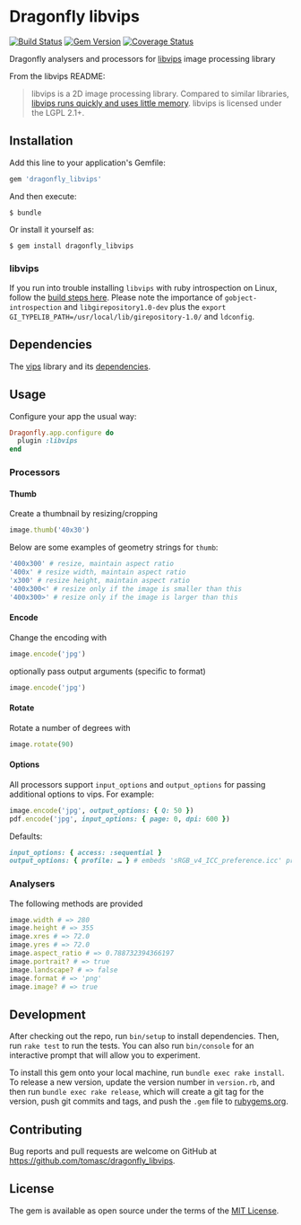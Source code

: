# Dragonfly libvips

[![Build Status](https://travis-ci.org/tomasc/dragonfly_libvips.svg)](https://travis-ci.org/tomasc/dragonfly_libvips) [![Gem Version](https://badge.fury.io/rb/dragonfly_libvips.svg)](http://badge.fury.io/rb/dragonfly_libvips) [![Coverage Status](https://img.shields.io/coveralls/tomasc/dragonfly_libvips.svg)](https://coveralls.io/r/tomasc/dragonfly_libvips)

Dragonfly analysers and processors for [libvips](https://github.com/jcupitt/libvips) image processing library

From the libvips README:

> libvips is a 2D image processing library. Compared to similar libraries, [libvips runs quickly and uses little memory](http://www.vips.ecs.soton.ac.uk/index.php?title=Speed_and_Memory_Use). libvips is licensed under the LGPL 2.1+.

## Installation

Add this line to your application's Gemfile:

```ruby
gem 'dragonfly_libvips'
```

And then execute:

```
$ bundle
```

Or install it yourself as:

```
$ gem install dragonfly_libvips
```

### libvips

If you run into trouble installing `libvips` with ruby introspection on Linux, follow the [build steps here](https://github.com/tomasc/dragonfly_libvips/blob/master/.travis.yml). Please note the importance of `gobject-introspection` and `libgirepository1.0-dev` plus the `export GI_TYPELIB_PATH=/usr/local/lib/girepository-1.0/` and `ldconfig`.

## Dependencies

The [vips](http://www.vips.ecs.soton.ac.uk/index.php?title=Supported) library and its [dependencies](https://github.com/jcupitt/libvips#dependencies).

## Usage

Configure your app the usual way:

```ruby
Dragonfly.app.configure do
  plugin :libvips
end
```

### Processors

#### Thumb

Create a thumbnail by resizing/cropping

```ruby
image.thumb('40x30')
```

Below are some examples of geometry strings for `thumb`:

```ruby
'400x300' # resize, maintain aspect ratio
'400x' # resize width, maintain aspect ratio
'x300' # resize height, maintain aspect ratio
'400x300<' # resize only if the image is smaller than this
'400x300>' # resize only if the image is larger than this
```

#### Encode

Change the encoding with

```ruby
image.encode('jpg')
```

optionally pass output arguments (specific to format)

```ruby
image.encode('jpg')
```

#### Rotate

Rotate a number of degrees with

```ruby
image.rotate(90)
```

#### Options

All processors support `input_options` and `output_options` for passing additional options to vips. For example:

```ruby
image.encode('jpg', output_options: { Q: 50 })
pdf.encode('jpg', input_options: { page: 0, dpi: 600 })
```

Defaults:

```ruby
input_options: { access: :sequential }
output_options: { profile: … } # embeds 'sRGB_v4_ICC_preference.icc' profile included with this gem
```

### Analysers

The following methods are provided

```ruby
image.width # => 280
image.height # => 355
image.xres # => 72.0
image.yres # => 72.0
image.aspect_ratio # => 0.788732394366197
image.portrait? # => true
image.landscape? # => false
image.format # => 'png'
image.image? # => true
```

## Development

After checking out the repo, run `bin/setup` to install dependencies. Then, run `rake test` to run the tests. You can also run `bin/console` for an interactive prompt that will allow you to experiment.

To install this gem onto your local machine, run `bundle exec rake install`. To release a new version, update the version number in `version.rb`, and then run `bundle exec rake release`, which will create a git tag for the version, push git commits and tags, and push the `.gem` file to [rubygems.org](https://rubygems.org).

## Contributing

Bug reports and pull requests are welcome on GitHub at <https://github.com/tomasc/dragonfly_libvips>.

## License

The gem is available as open source under the terms of the [MIT License](http://opensource.org/licenses/MIT).
